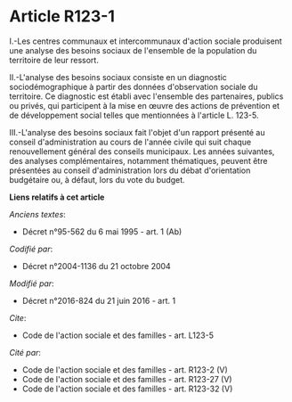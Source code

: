 # Article R123-1

I.-Les centres communaux et intercommunaux d'action sociale produisent une analyse des besoins sociaux de l'ensemble de la
population du territoire de leur ressort. 

II.-L'analyse des besoins sociaux consiste en un diagnostic sociodémographique à partir des données d'observation sociale du
territoire. Ce diagnostic est établi avec l'ensemble des partenaires, publics ou privés, qui participent à la mise en œuvre
des actions de prévention et de développement social telles que mentionnées à l'article L. 123-5. 

III.-L'analyse des besoins sociaux fait l'objet d'un rapport présenté au conseil d'administration au cours de l'année civile
qui suit chaque renouvellement général des conseils municipaux. Les années suivantes, des analyses complémentaires, notamment
thématiques, peuvent être présentées au conseil d'administration lors du débat d'orientation budgétaire ou, à défaut, lors du
vote du budget.

**Liens relatifs à cet article**

_Anciens textes_:

  - Décret n°95-562 du 6 mai 1995 - art. 1 (Ab)

_Codifié par_:

  - Décret n°2004-1136 du 21 octobre 2004

_Modifié par_:

  - Décret n°2016-824 du 21 juin 2016 - art. 1

_Cite_:

  - Code de l'action sociale et des familles - art. L123-5

_Cité par_:

  - Code de l'action sociale et des familles - art. R123-2 (V)
  - Code de l'action sociale et des familles - art. R123-27 (V)
  - Code de l'action sociale et des familles - art. R123-32 (V)
